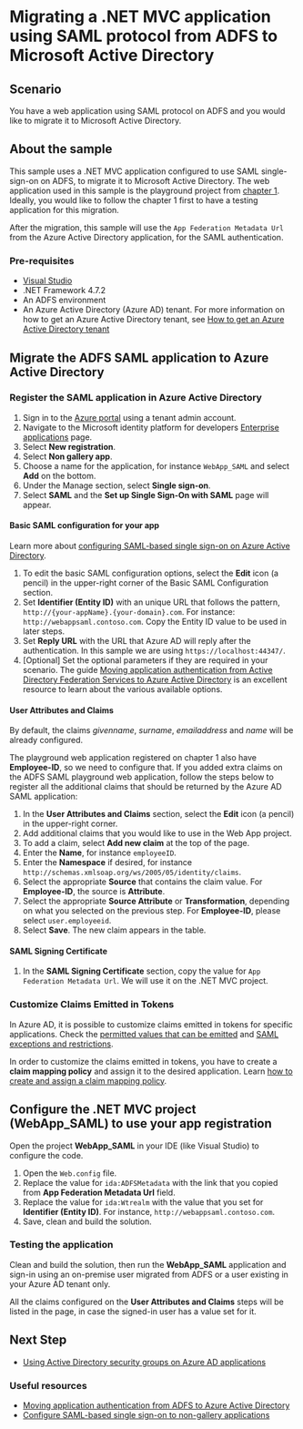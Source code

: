 # Migrating a .NET MVC application using SAML protocol from ADFS to Microsoft Active Directory

## Scenario

You have a web application using SAML protocol on ADFS and you would like to migrate it to Microsoft Active Directory.

## About the sample

This sample uses a .NET MVC application configured to use SAML single-sign-on on ADFS, to migrate it to Microsoft Active Directory. The web application used in this sample is the playground project from [chapter 1](https://github.com/Azure-Samples/ms-identity-dotnet-adfs-to-aad/tree/master/1-ADFS-Host/1-1-Setup-SAML-Playground). Ideally, you would like to follow the chapter 1 first to have a testing application for this migration.

After the migration, this sample will use the `App Federation Metadata Url` from the Azure Active Directory application, for the SAML authentication.

### Pre-requisites

- [Visual Studio](https://aka.ms/vsdownload)
- .NET Framework 4.7.2
- An ADFS environment
- An Azure Active Directory (Azure AD) tenant. For more information on how to get an Azure Active Directory tenant, see [How to get an Azure Active Directory tenant](https://azure.microsoft.com/documentation/articles/active-directory-howto-tenant/)

## Migrate the ADFS SAML application to Azure Active Directory

### Register the SAML application in Azure Active Directory

1. Sign in to the [Azure portal](https://portal.azure.com) using a tenant admin account.
1. Navigate to the Microsoft identity platform for developers [Enterprise applications](https://portal.azure.com/#blade/Microsoft_AAD_IAM/ActiveDirectoryMenuBlade/EnterpriseApps) page.
1. Select **New registration**.
1. Select **Non gallery app**.
1. Choose a name for the application, for instance `WebApp_SAML` and select **Add** on the bottom.
1. Under the Manage section, select **Single sign-on**.
1. Select **SAML** and the **Set up Single Sign-On with SAML** page will appear.

#### Basic SAML configuration for your app

Learn more about [configuring SAML-based single sign-on on Azure Active Directory](https://docs.microsoft.com/azure/active-directory/manage-apps/configure-single-sign-on-non-gallery-applications).

1. To edit the basic SAML configuration options, select the **Edit** icon (a pencil) in the upper-right corner of the Basic SAML Configuration section.
1. Set **Identifier (Entity ID)** with an unique URL that follows the pattern, `http://{your-appName}.{your-domain}.com`. For instance: `http://webappsaml.contoso.com`. Copy the Entity ID value to be used in later steps.
1. Set **Reply URL** with the URL that Azure AD will reply after the authentication. In this sample we are using `https://localhost:44347/`.
1. [Optional] Set the optional parameters if they are required in your scenario. The guide [Moving application authentication from Active Directory Federation Services to Azure Active Directory](https://docs.microsoft.com/azure/active-directory/manage-apps/migrate-adfs-apps-to-azure) is an excellent resource to learn about the various available options.

#### User Attributes and Claims

By default, the claims *givenname*, *surname*, *emailaddress* and *name* will be already configured. 

The playground web application registered on chapter 1 also have **Employee-ID**, so we need to configure that. If you added extra claims on the ADFS SAML playground web application, follow the steps below to register all the additional claims that should be returned by the Azure AD SAML application:

1. In the **User Attributes and Claims** section, select the **Edit** icon (a pencil) in the upper-right corner.
1. Add additional claims that you would like to use in the Web App project.
1. To add a claim, select **Add new claim** at the top of the page. 
2. Enter the **Name**, for instance `employeeID`.
3. Enter the **Namespace** if desired, for instance `http://schemas.xmlsoap.org/ws/2005/05/identity/claims`.
4. Select the appropriate **Source** that contains the claim value. For **Employee-ID**, the source is **Attribute**.
5. Select the appropriate **Source Attribute** or **Transformation**, depending on what you selected on the previous step. For **Employee-ID**, please select `user.employeeid`.
6. Select **Save**. The new claim appears in the table.

#### SAML Signing Certificate

1. In the **SAML Signing Certificate** section, copy the value for `App Federation Metadata Url`. We will use it on the .NET MVC project.

### Customize Claims Emitted in Tokens

In Azure AD, it is possible to customize claims emitted in tokens for specific applications. Check the [permitted values that can be emitted](https://docs.microsoft.com/azure/active-directory/develop/active-directory-claims-mapping#table-3-valid-id-values-per-source) and [SAML exceptions and restrictions](https://docs.microsoft.com/azure/active-directory/develop/active-directory-claims-mapping#exceptions-and-restrictions).

In order to customize the claims emitted in tokens, you have to create a **claim mapping policy** and assign it to the desired application. Learn [how to create and assign a claim mapping policy](https://docs.microsoft.com/azure/active-directory/develop/active-directory-claims-mapping#claims-mapping-policy-assignment).

## Configure the .NET MVC project (WebApp_SAML) to use your app registration

Open the project **WebApp_SAML** in your IDE (like Visual Studio) to configure the code.

1. Open the `Web.config` file.
1. Replace the value for `ida:ADFSMetadata` with the link that you copied from **App Federation Metadata Url** field.
1. Replace the value for `ida:Wtrealm` with the value that you set for **Identifier (Entity ID)**. For instance, `http://webappsaml.contoso.com`.
1. Save, clean and build the solution.

### Testing the application

Clean and build the solution, then run the **WebApp_SAML** application and sign-in using an on-premise user migrated from ADFS or a user existing in your Azure AD tenant only.

All the claims configured on the **User Attributes and Claims** steps will be listed in the page, in case the signed-in user has a value set for it.

## Next Step

- [Using Active Directory security groups on Azure AD applications](../2-2-Security-Groups/README.md)

### Useful resources

- [Moving application authentication from ADFS to Azure Active Directory](https://docs.microsoft.com/azure/active-directory/manage-apps/migrate-adfs-apps-to-azure)
- [Configure SAML-based single sign-on to non-gallery applications](https://docs.microsoft.com/azure/active-directory/manage-apps/configure-single-sign-on-non-gallery-applications)
